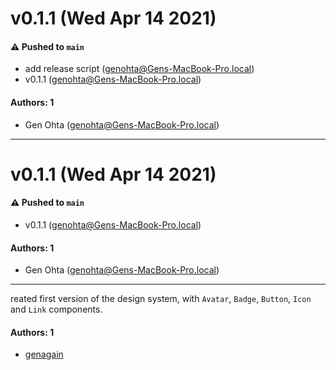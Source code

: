 # v0.1.1 (Wed Apr 14 2021)

#### ⚠️ Pushed to `main`

- add release script (genohta@Gens-MacBook-Pro.local)
- v0.1.1 (genohta@Gens-MacBook-Pro.local)

#### Authors: 1

- Gen Ohta (genohta@Gens-MacBook-Pro.local)

---

# v0.1.1 (Wed Apr 14 2021)

#### ⚠️ Pushed to `main`

- v0.1.1 (genohta@Gens-MacBook-Pro.local)

#### Authors: 1

- Gen Ohta (genohta@Gens-MacBook-Pro.local)

---

reated first version of the design system, with `Avatar`, `Badge`, `Button`, `Icon` and `Link` components.

#### Authors: 1

- [genagain](https://github.com/genagain)
